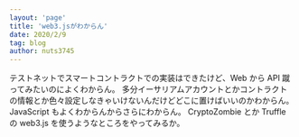 ```yaml
---
layout: 'page'
title: 'web3.jsがわからん'
date: 2020/2/9
tag: blog
author: nuts3745
---
```


テストネットでスマートコントラクトでの実装はできたけど、Web から API 蹴ってみたいのによくわからん。
多分イーサリアムアカウントとかコントラクトの情報とか色々設定しなきゃいけないんだけどどこに置けばいいのかわからん。
JavaScript もよくわからんからさらにわからん。
CryptoZombie とか Truffle の web3.js を使うようなところをやってみるか。
